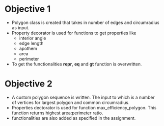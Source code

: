 # Objective 1
- Polygon class is created that takes in number of edges and circumradius as input.
- Property decorator is used for functions to get properties like
  - interior angle
  - edge length
  - apothem
  - area
  - perimeter
- To get the functionalities
  __repr__, __eq__ and __gt__ function is overwritten.


# Objective 2
- A custom polygon sequence is written. The input to which is a number of vertices for largest polygon and common circumradius.
- Properties dectorator is used for function max_efficiency_polygon. This function returns highest area:perimeter ratio.
- functionalities are also added as specified in the assignment.
